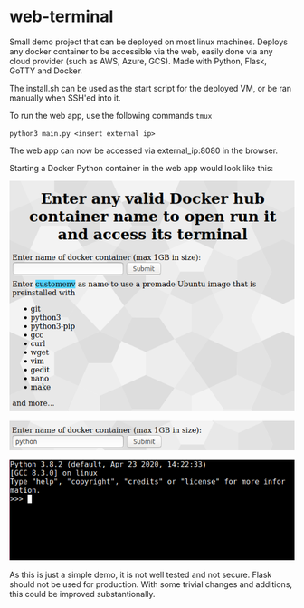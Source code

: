 # web-terminal
Small demo project that can be deployed on most linux machines.
Deploys any docker container to be accessible via the web, easily done via any cloud provider (such as AWS, Azure, GCS). 
Made with Python, Flask, GoTTY and Docker.

The install.sh can be used as the start script for the deployed VM, or be ran manually when SSH'ed into it. 

To run the web app, use the following commands
``tmux``

``python3 main.py <insert external ip>``

The web app can now be accessed via external_ip:8080 in the browser.

Starting a Docker Python container in the web app would look like this:

![main](https://raw.githubusercontent.com/cwinge/web-terminal/master/preview_1.PNG)

![python](https://raw.githubusercontent.com/cwinge/web-terminal/master/preview_python.PNG)

![pythonterminal](https://github.com/cwinge/web-terminal/blob/master/preview_python2.PNG?raw=true)

As this is just a simple demo, it is not well tested and not secure. Flask should not be used for production. 
With some trivial changes and additions, this could be improved substantionally. 
